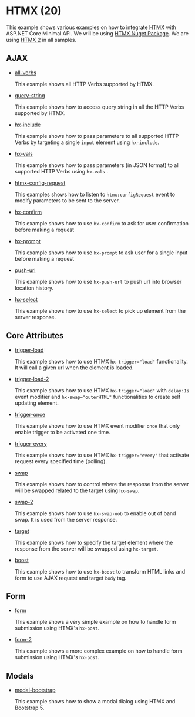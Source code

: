 # HTMX (20)

This example shows various examples on how to integrate [HTMX](https://htmx.org/) with ASP.NET Core Minimal API. We will be using [HTMX Nuget Package](https://www.nuget.org/packages/Htmx). We are using [HTMX 2](https://htmx.org/) in all samples.

## AJAX

* [all-verbs](all-verbs)

  This example shows all HTTP Verbs supported by HTMX.

* [query-string](query-string)

  This example shows how to access query string in all the HTTP Verbs supported by HTMX.

* [hx-include](hx-include)

  This example shows how to pass parameters to all supported HTTP Verbs by targeting a single `input` element using `hx-include`. 

* [hx-vals](hx-vals)

  This example shows how to pass parameters (in JSON format) to all supported HTTP Verbs using `hx-vals` . 

* [htmx-config-request](htmx-config-request)

  This examples shows how to listen to `htmx:configRequest` event to modify parameters to be sent to the server. 

* [hx-confirm](hx-confirm)

  This example shows how to use `hx-confirm` to ask for user confirmation before making a request

* [hx-prompt](hx-prompt)

  This example shows how to use `hx-prompt` to ask user for a single input before making a request

* [push-url](push-url)

  This example shows how to use `hx-push-url` to push url into browser location history.

* [hx-select](select)

  This example shows how to use `hx-select` to pick up element from the server response. 

## Core Attributes

* [trigger-load](trigger-load)

  This example shows how to use HTMX `hx-trigger="load"` functionality. It will call a given url when the element is loaded.

* [trigger-load-2](trigger-load-2)

  This example shows how to use HTMX `hx-trigger="load"` with `delay:1s` event modifier and `hx-swap="outerHTML"` functionalities to create self updating element. 

* [trigger-once](trigger-once)

  This example shows how to use HTMX event modifier `once` that only enable trigger to be activated one time. 

* [trigger-every](trigger-every)

  This example shows how to use HTMX `hx-trigger="every"` that activate request every specified time (polling). 

* [swap](swap)
  
  This example shows how to control where the response from the server will be swapped related to the target using `hx-swap`.

* [swap-2](swap-2)
  
  This example shows how to use `hx-swap-oob` to enable out of band swap. It is used from the server response.

* [target](target)
  
  This example shows how to specify the target element where the response from the server will be swapped using `hx-target`.

* [boost](boost)

  This example shows how to use `hx-boost` to transform HTML links and form to use AJAX request and target `body` tag.   

## Form

* [form](form)
 
  This example shows a very simple example on how to handle form submission using HTMX's `hx-post`.

* [form-2](form-2)
 
  This example shows a more complex example on how to handle form submission using HTMX's `hx-post`.

## Modals

* [modal-bootstrap](modal-bootstrap)
  
  This example shows how to show a modal dialog using HTMX and Bootstrap 5. 